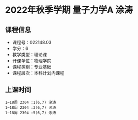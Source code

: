 # 2022年秋季学期 量子力学A 涂涛






## 课程信息

- 课程号：022148.03
- 学分：6
- 教学类型：理论课
- 开课单位：物理学院
- 课程类别：专业基础
- 课程层次：本科计划内课程

## 上课时间

```
1~18周 2304 :1(6,7) 涂涛
1~18周 2304 :3(6,7) 涂涛
1~18周 2304 :5(6,7) 涂涛
```

